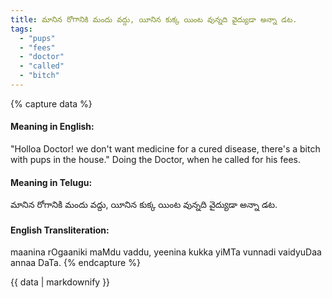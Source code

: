 ```yaml
---
title: మానిన రోగానికి మందు వద్దు, యీనిన కుక్క యింట వున్నది వైద్యుడా అన్నా డట.
tags:
  - "pups"
  - "fees"
  - "doctor"
  - "called"
  - "bitch"
---
```


{% capture data %}
#### Meaning in English:
"Holloa Doctor! we don't want medicine for a cured disease, there's a bitch with pups in the house."
Doing the Doctor, when he called for his fees.

#### Meaning in Telugu:
మానిన రోగానికి మందు వద్దు, యీనిన కుక్క యింట వున్నది వైద్యుడా అన్నా డట.

#### English Transliteration:
maanina rOgaaniki maMdu vaddu, yeenina kukka yiMTa vunnadi vaidyuDaa annaa DaTa.
{% endcapture %}

{{ data | markdownify }}

